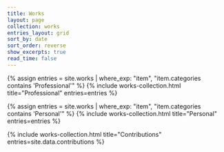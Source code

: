 ```yaml
---
title: Works
layout: page
collection: works
entries_layout: grid
sort_by: date
sort_order: reverse
show_excerpts: true
read_time: false
---
```


{% assign entries = site.works | where_exp: "item", "item.categories contains 'Professional'" %}
{% include works-collection.html title="Professional" entries=entries %}

{% assign entries = site.works | where_exp: "item", "item.categories contains 'Personal'" %}
{% include works-collection.html title="Personal" entries=entries %}

{% include works-collection.html title="Contributions" entries=site.data.contributions %}